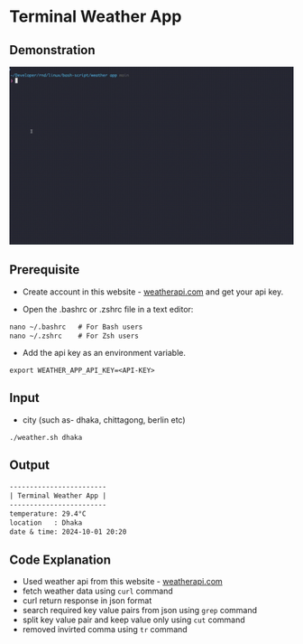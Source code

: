# Terminal Weather App
## Demonstration
![gif](./demonstration.gif)

## Prerequisite
* Create account in this website - <a href="https://www.weatherapi.com/" target="_blank">weatherapi.com</a> and get your api key.

* Open the .bashrc or .zshrc file in a text editor:
```shell
nano ~/.bashrc   # For Bash users
nano ~/.zshrc    # For Zsh users
```
* Add the api key as an environment variable.
```shell
export WEATHER_APP_API_KEY=<API-KEY>
```

## Input
* city (such as- dhaka, chittagong, berlin etc)
```shell
./weather.sh dhaka
```


## Output
```shell
------------------------
| Terminal Weather App |
------------------------
temperature: 29.4°C
location   : Dhaka
date & time: 2024-10-01 20:20
```

## Code Explanation

* Used weather api from this website - <a href="https://www.weatherapi.com/" target="_blank">weatherapi.com</a>
* fetch weather data using `curl` command
* curl return response in json format
* search required key value pairs from json using `grep` command
* split key value pair and keep value only using `cut` command
* removed invirted comma using `tr` command

